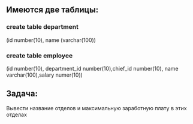 ## Имеются две таблицы:
### create table department
(id number(10), name (varchar(100))
### create table employee
(id number(10), department_id number(10),chief_id number(10), name varchar(100),salary numer(10))

## Задача:
Вывести название отделов и максимальную заработную плату в этих отделах

